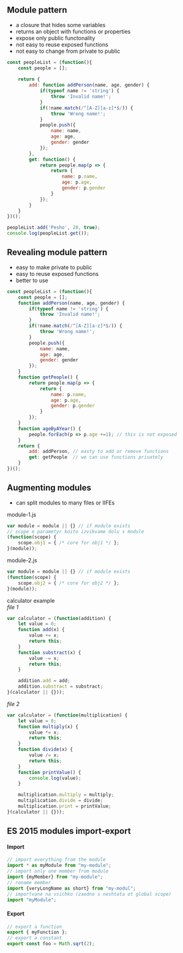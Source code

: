 ## Module pattern
 - a closure that hides some variables
 - returns an object with functions or properties
 - expose only public functonality
 - not easy to reuse exposed functions 
 - not easy to change from private to public
```js
const peopleList = (function(){
    const people = [];
    
    return {
        add: function addPerson(name, age, gender) {
            if(typeof name != 'string') {
                throw 'Invalid name!';
            }
            if(!name.match(/^[A-Z][a-z]*$/)) {
                throw 'Wrong name!';
            }
            people.push({
                name: name,
                age: age,
                gender: gender
            });
        },
        get: function() {
            return people.map(p => { 
                return {
                    name: p.name, 
                    age: p.age, 
                    gender: p.gender
                }
            });
        }
    }
})();

peopleList.add('Pesho', 20, true);
console.log(peopleList.get());
```
## Revealing module pattern
- easy to make private to public
- easy to reuse exposed functions 
- better to use
```js
const peopleList = (function(){
    const people = [];
    function addPerson(name, age, gender) {
        if(typeof name != 'string') {
            throw 'Invalid name!';
        }
        if(!name.match(/^[A-Z][a-z]*$/)) {
            throw 'Wrong name!';
        }
        people.push({
            name: name,
            age: age,
            gender: gender
        });
    }
    function getPeople() {
        return people.map(p => { 
            return {
                name: p.name, 
                age: p.age, 
                gender: p.gender
            }
        });
    }
    function ageByAYear() {
        people.forEach(p => p.age +=1); // this is not exposed
    }
    return {
        add: addPerson, // easty to add or remove functions
        get: getPeople  // we can use functions privately
    }
})();
```
## Augmenting modules
- can split modules to many files or IIFEs  

module-1.js

```js
var module = module || {} // if module exists
// scope e parametyr koito izvikvame dolu s module
(function(scope) { 
    scope.obj1 = { /* core for obj1 */ };
}(module));
```
module-2.js

```js
var module = module || {} // if module exists
(function(scope) {
    scope.obj2 = { /* core for obj2 */ };
}(module));
```
calculator example  
*file 1*

```js
var calculator = (function(addition) {
    let value = 0;
    function add(x) {
        value += x;
        return this;
    }
    function substract(x) {
        value -= x;
        return this;
    }

    addition.add = add;
    addition.substract = substract;
}(calculator || {}));
```
*file 2*

```js
var calculator = (function(multiplication) {
    let value = 0;
    function multiply(x) {
        value *= x;
        return this;
    }
    function divide(x) {
        value /= x;
        return this;
    }
    function printValue() {
        console.log(value);
    }

    multiplication.multiply = multiply;
    multiplication.divide = divide;
    multiplication.print = printValue;
}(calculator || {}));
```
## ES 2015 modules import-export

#### Import

```js
// import everything from the module
import * as myModule from "my-module";
// import only one member from module
import {myMember} from "my-module";
// rename member
import {veryLongName as short} from "my-modul";
// importvane na vsichko (zaedno s neshtata ot global scope)
import "myModule";
```

#### Export

```js
// export a function
export { myFunction };
// export a constant
export const foo = Math.sqrt(2);
``` 